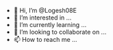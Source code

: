 - 👋 Hi, I’m @Logesh08E
- 👀 I’m interested in ...
- 🌱 I’m currently learning ...
- 💞️ I’m looking to collaborate on ...
- 📫 How to reach me ...

<!---
Logesh08E/Logesh08E is a ✨ special ✨ repository because its `README.md` (this file) appears on your GitHub profile.
You can click the Preview link to take a look at your changes.
--->
